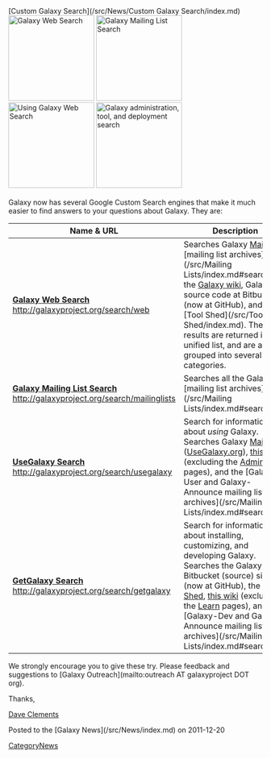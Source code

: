 <div class='newsItemHeader'>[Custom Galaxy Search](/src/News/Custom Galaxy Search/index.md)</div>

<div class='center'>
<a href='http://galaxyproject.org/search/web'><img src="/src/Images/Logos/GalaxyWebSearch.png" alt="Galaxy Web Search" width="170" /></a> <a href='http://galaxyproject.org/search/mailinglists'><img src="/src/Images/Logos/GalaxyMailingListSearch.png" alt="Galaxy Mailing List Search" width="170" /></a> <a href='http://galaxyproject.org/search/usegalaxy'><img src="/src/Images/Logos/UseGalaxySearch.png" alt="Using Galaxy Web Search" width="170" /></a> <a href='http://galaxyproject.org/search/getgalaxy'><img src="/src/Images/Logos/GetGalaxySearch.png" alt="Galaxy administration, tool, and deployment search" width="170" /></a>
</div>
<br />
Galaxy now has several Google Custom Search engines that make it much easier to find answers to your questions about Galaxy.  They are:


| Name & URL |  Description  | 
| ---------- | ------------ | 
| **[Galaxy Web Search](http://galaxyproject.org/search/web)**<br />http://galaxyproject.org/search/web |  Searches Galaxy [Main](/src/Main/index.md), the [mailing list archives](/src/Mailing Lists/index.md#searching), the [Galaxy wiki](/src/FrontPage/index.md), Galaxy's source code at Bitbucket (now at GitHub), and the [Tool Shed](/src/Tool Shed/index.md).  The results are returned in a unified list, and are also grouped into several categories.  | 
| **[Galaxy Mailing List Search](http://galaxyproject.org/search/mailinglists)**<br />http://galaxyproject.org/search/mailinglists |  Searches all the Galaxy [mailing list archives](/src/Mailing Lists/index.md#searching).   | 
| **[UseGalaxy Search](http://galaxyproject.org/search/usegalaxy)**<br />http://galaxyproject.org/search/usegalaxy |  Search for information about *using* Galaxy.  Searches Galaxy [Main](/src/Main/index.md) ([UseGalaxy.org](http://usegalaxy.org)), [this wiki](/src/Learn/index.md) (excluding the [Admin](/src/Admin/index.md) pages), and the [Galaxy-User and Galaxy-Announce mailing list archives](/src/Mailing Lists/index.md#searching).  | 
| **[GetGalaxy Search](http://galaxyproject.org/search/getgalaxy)**<br />http://galaxyproject.org/search/getgalaxy |  Search for information about installing, customizing, and developing Galaxy.  Searches the Galaxy Bitbucket (source) site (now at GitHub), the [Tool Shed](http://toolshed.g2.bx.psu.edu), [this wiki](/src/Admin/index.md) (excluding the [Learn](/src/Learn/index.md) pages), and the [Galaxy-Dev and Galaxy-Announce mailing list archives](/src/Mailing Lists/index.md#searching).  | 

We strongly encourage you to give these try.  Please feedback and suggestions to [Galaxy Outreach](mailto:outreach AT galaxyproject DOT org).

Thanks,

[Dave Clements](/src/DaveClements/index.md)

<div class='newsItemFooter'>Posted to the [Galaxy News](/src/News/index.md) on 2011-12-20</div>

[CategoryNews](/src/CategoryNews/index.md)
